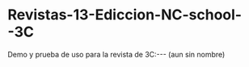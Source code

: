 # Revistas-13-Ediccion-NC-school--3C
Demo y prueba de uso para la revista de 3C:--- (aun sin nombre) 

